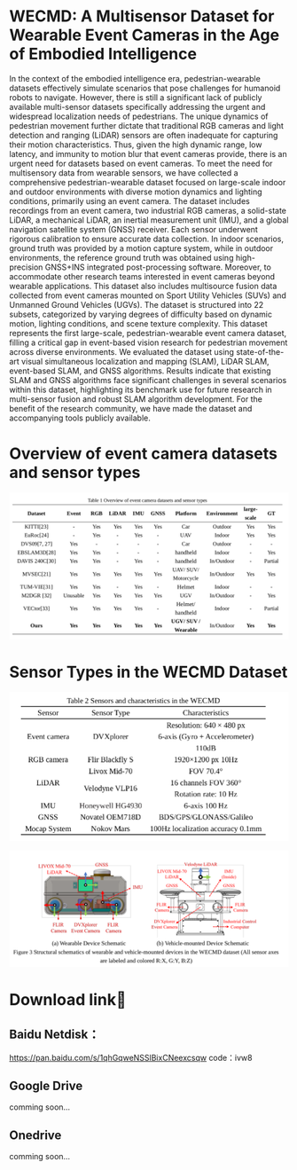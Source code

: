 # WECMD: A Multisensor Dataset for Wearable Event Cameras in the Age of Embodied Intelligence 
In the context of the embodied intelligence era, pedestrian-wearable datasets effectively simulate scenarios that pose challenges for humanoid robots to navigate. However, there is still a significant lack of publicly available multi-sensor datasets specifically addressing the urgent and widespread localization needs of pedestrians. The unique dynamics of pedestrian movement further dictate that traditional RGB cameras and light detection and ranging (LiDAR) sensors are often inadequate for capturing their motion characteristics. Thus, given the high dynamic range, low latency, and immunity to motion blur that event cameras provide, there is an urgent need for datasets based on event cameras. To meet the need for multisensory data from wearable sensors, we have collected a comprehensive pedestrian-wearable dataset focused on large-scale indoor and outdoor environments with diverse motion dynamics and lighting conditions, primarily using an event camera. The dataset includes recordings from an event camera, two industrial RGB cameras, a solid-state LiDAR, a mechanical LiDAR, an inertial measurement unit (IMU), and a global navigation satellite system (GNSS) receiver. Each sensor underwent rigorous calibration to ensure accurate data collection. In indoor scenarios, ground truth was provided by a motion capture system, while in outdoor environments, the reference ground truth was obtained using high-precision GNSS+INS integrated post-processing software. Moreover, to accommodate other research teams interested in event cameras beyond wearable applications. This dataset also includes multisource fusion data collected from event cameras mounted on Sport Utility Vehicles (SUVs) and Unmanned Ground Vehicles (UGVs). The dataset is structured into 22 subsets, categorized by varying degrees of difficulty based on dynamic motion, lighting conditions, and scene texture complexity. This dataset represents the first large-scale, pedestrian-wearable event camera dataset, filling a critical gap in event-based vision research for pedestrian movement across diverse environments. We evaluated the dataset using state-of-the-art visual simultaneous localization and mapping (SLAM), LiDAR SLAM, event-based SLAM, and GNSS algorithms. Results indicate that existing SLAM and GNSS algorithms face significant challenges in several scenarios within this dataset, highlighting its benchmark use for future research in multi-sensor fusion and robust SLAM algorithm development. For the benefit of the research community, we have made the dataset and accompanying tools publicly available.

# Overview of event camera datasets and sensor types 
![alt text](image.png)

# Sensor Types in the WECMD Dataset

![alt text](image-1.png)

![alt text](image-2.png)

# Download link🔗
## Baidu Netdisk：
https://pan.baidu.com/s/1qhGqweNSSlBixCNeexcsqw 
code：ivw8 
## Google Drive
comming soon...
## Onedrive
comming soon...



